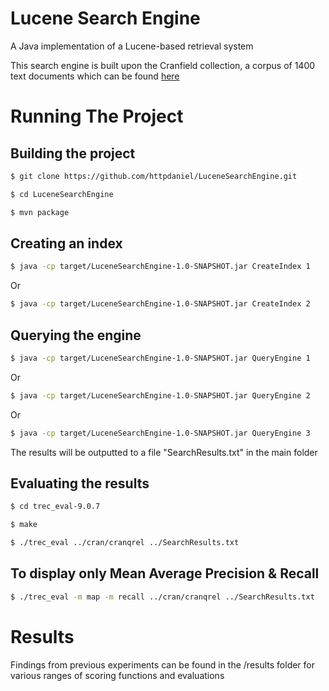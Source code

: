 # Lucene Search Engine

A Java implementation of a Lucene-based retrieval system

This search engine is built upon the Cranfield collection, a corpus of 1400 text documents which can be found [here](http://ir.dcs.gla.ac.uk/resources/test_collections/cran/)

# Running The Project

## Building the project

``` sh
$ git clone https://github.com/httpdaniel/LuceneSearchEngine.git

$ cd LuceneSearchEngine

$ mvn package
```

## Creating an index

``` sh
$ java -cp target/LuceneSearchEngine-1.0-SNAPSHOT.jar CreateIndex 1    // For custom analyser
```

Or

``` sh
$ java -cp target/LuceneSearchEngine-1.0-SNAPSHOT.jar CreateIndex 2    // For standard analyser
```

## Querying the engine

``` sh
$ java -cp target/LuceneSearchEngine-1.0-SNAPSHOT.jar QueryEngine 1    // For BM25 Similarity
```

Or

``` sh
$ java -cp target/LuceneSearchEngine-1.0-SNAPSHOT.jar QueryEngine 2    // For TF-IDF Similarity
```

Or

``` sh
$ java -cp target/LuceneSearchEngine-1.0-SNAPSHOT.jar QueryEngine 3    // For boolean similarity
```

The results will be outputted to a file "SearchResults.txt" in the main folder

## Evaluating the results

``` sh
$ cd trec_eval-9.0.7

$ make

$ ./trec_eval ../cran/cranqrel ../SearchResults.txt
```

## To display only Mean Average Precision & Recall

``` sh
$ ./trec_eval -m map -m recall ../cran/cranqrel ../SearchResults.txt
```

# Results 

Findings from previous experiments can be found in the /results folder for various ranges of scoring functions and evaluations
